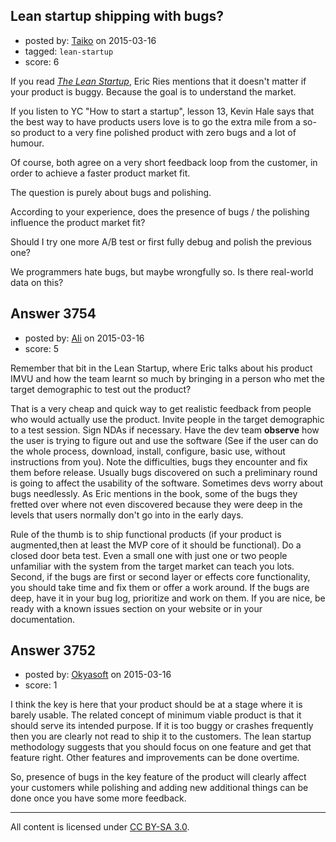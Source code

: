 ## Lean startup shipping with bugs?

- posted by: [Taiko](https://stackexchange.com/users/334941/taiko) on 2015-03-16
- tagged: `lean-startup`
- score: 6

If you read *[The Lean Startup][1]*, Eric Ries mentions that it doesn't matter if your product is buggy. Because the goal is to understand the market.

If you listen to YC "How to start a startup", lesson 13, Kevin Hale says that the best way to have products users love is to go the extra mile from a so-so product to a very fine polished product with zero bugs and a lot of humour.

Of course, both agree on a very short feedback loop from the customer, in order to achieve a faster product market fit.

The question is purely about bugs and polishing.

According to your experience, does the presence of bugs / the polishing influence the product market fit?

Should I try one more A/B test or first fully debug and polish the previous one?

We programmers hate bugs, but maybe wrongfully so. Is there real-world data on this?

  [1]: https://en.wikipedia.org/wiki/Lean_startup#The_book



## Answer 3754

- posted by: [Ali](https://stackexchange.com/users/2815644/ali) on 2015-03-16
- score: 5

Remember that bit in the Lean Startup, where Eric talks about his product IMVU and how the team learnt so much by bringing in a person who met the target demographic to test out the product? 

That is a very cheap and quick way to get realistic feedback from people who would actually use the product. Invite people in the target demographic to a test session. Sign NDAs if necessary. Have the dev team **observe** how the user is trying to figure out and use the software (See if the user can do the whole process, download, install, configure, basic use, without instructions from you). Note the difficulties, bugs they encounter and fix them before release. Usually bugs discovered on such a preliminary round is going to affect the usability of the software. Sometimes devs worry about bugs needlessly. As Eric mentions in the book, some of the bugs they fretted over where not even discovered because they were deep in the levels that users normally don't go into in the early days. 

Rule of the thumb is to ship functional products (if your product is augmented,then at least the MVP core of it should be functional). Do a closed door beta test. Even a small one with just one or two people unfamiliar with the system from the target market can teach you lots. Second, if the bugs are first or second layer or effects core functionality, you should take time and fix them or offer a work around. If the bugs are deep, have it in your bug log, prioritize and work on them. If you are nice, be ready with a known issues section on your website or in your documentation. 


## Answer 3752

- posted by: [Okyasoft](https://stackexchange.com/users/294248/okyasoft) on 2015-03-16
- score: 1

I think the key is here that your product should be at a stage where it is barely usable. The related concept of minimum viable product is that it should serve its intended purpose. If it is too buggy or crashes frequently then you are clearly not read to ship it to the customers. The lean startup methodology suggests that you should focus on one feature and get that feature right. Other features and improvements can be done overtime. 

So, presence of bugs in the key feature of the product will clearly affect your customers while polishing and adding new additional things can be done once you have some more feedback. 



---

All content is licensed under [CC BY-SA 3.0](https://creativecommons.org/licenses/by-sa/3.0/).
